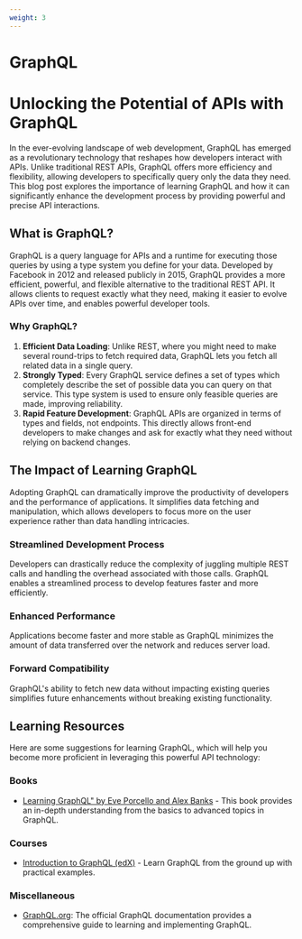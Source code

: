 ```yaml
---
weight: 3
---
```


# GraphQL 

# Unlocking the Potential of APIs with GraphQL

In the ever-evolving landscape of web development, GraphQL has emerged as a revolutionary technology that reshapes how developers interact with APIs. Unlike traditional REST APIs, GraphQL offers more efficiency and flexibility, allowing developers to specifically query only the data they need. This blog post explores the importance of learning GraphQL and how it can significantly enhance the development process by providing powerful and precise API interactions.

## What is GraphQL?

GraphQL is a query language for APIs and a runtime for executing those queries by using a type system you define for your data. Developed by Facebook in 2012 and released publicly in 2015, GraphQL provides a more efficient, powerful, and flexible alternative to the traditional REST API. It allows clients to request exactly what they need, making it easier to evolve APIs over time, and enables powerful developer tools.

### Why GraphQL?

1. **Efficient Data Loading**: Unlike REST, where you might need to make several round-trips to fetch required data, GraphQL lets you fetch all related data in a single query.
2. **Strongly Typed**: Every GraphQL service defines a set of types which completely describe the set of possible data you can query on that service. This type system is used to ensure only feasible queries are made, improving reliability.
3. **Rapid Feature Development**: GraphQL APIs are organized in terms of types and fields, not endpoints. This directly allows front-end developers to make changes and ask for exactly what they need without relying on backend changes.

## The Impact of Learning GraphQL

Adopting GraphQL can dramatically improve the productivity of developers and the performance of applications. It simplifies data fetching and manipulation, which allows developers to focus more on the user experience rather than data handling intricacies.

### Streamlined Development Process

Developers can drastically reduce the complexity of juggling multiple REST calls and handling the overhead associated with those calls. GraphQL enables a streamlined process to develop features faster and more efficiently.

### Enhanced Performance

Applications become faster and more stable as GraphQL minimizes the amount of data transferred over the network and reduces server load.

### Forward Compatibility

GraphQL's ability to fetch new data without impacting existing queries simplifies future enhancements without breaking existing functionality.

## Learning Resources

Here are some suggestions for learning GraphQL, which will help you become more proficient in leveraging this powerful API technology:

### Books

- [Learning GraphQL" by Eve Porcello and Alex Banks](https://www.amazon.com/Learning-GraphQL-Declarative-Fetching-Modern/dp/1492030716) - This book provides an in-depth understanding from the basics to advanced topics in GraphQL.

### Courses

- [Introduction to GraphQL (edX)](https://www.edx.org/learn/graphql/the-linux-foundation-exploring-graphql-a-query-language-for-apis) - Learn GraphQL from the ground up with practical examples.

### Miscellaneous

- [GraphQL.org](https://graphql.org/): The official GraphQL documentation provides a comprehensive guide to learning and implementing GraphQL.
